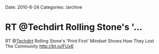 Date: 2010-6-24
Categories: /archive

# RT @Techdirt Rolling Stone's '...

RT @<a href="http://twitter.com/Techdirt" class="aktt_username">Techdirt</a> Rolling Stone's 'Print First' Mindset Shows How They Lost The Community <a href="http://bt.io/FUx6" rel="nofollow">http://bt.io/FUx6</a>

